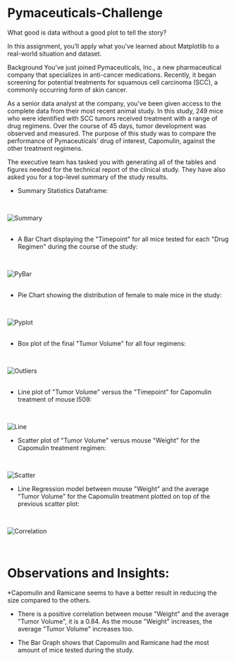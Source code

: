 # Pymaceuticals-Challenge

What good is data without a good plot to tell the story?

In this assignment, you’ll apply what you've learned about Matplotlib to a real-world situation and dataset.

Background
You've just joined Pymaceuticals, Inc., a new pharmaceutical company that specializes in anti-cancer medications. Recently, it began screening for potential treatments for squamous cell carcinoma (SCC), a commonly occurring form of skin cancer.

As a senior data analyst at the company, you've been given access to the complete data from their most recent animal study. In this study, 249 mice who were identified with SCC tumors received treatment with a range of drug regimens. Over the course of 45 days, tumor development was observed and measured. The purpose of this study was to compare the performance of Pymaceuticals’ drug of interest, Capomulin, against the other treatment regimens.

The executive team has tasked you with generating all of the tables and figures needed for the technical report of the clinical study. They have also asked you for a top-level summary of the study results.



* Summary Statistics Dataframe: <br>
 <br>
 
 ![Summary](https://github.com/user-attachments/assets/989ba466-eb6d-4a03-aea3-42b6a332448c) <br>
 <br>

* A Bar Chart displaying the "Timepoint" for all mice tested for each "Drug Regimen" during the course of the study:
 <br>
 
 ![PyBar](https://github.com/user-attachments/assets/7911268f-e001-44d0-8283-3d09d8ea2916) <br>
 <br>
 
* Pie Chart showing the distribution of female to male mice in the study:
 <br>
 
 ![Pyplot](https://github.com/user-attachments/assets/4429d64e-40ff-4f2b-b0a8-c3b51fd85d20) <br>
 <br>

* Box plot of the final "Tumor Volume" for all four regimens:
 <br>

 ![Outliers](https://github.com/user-attachments/assets/b7e632c5-d7fc-4959-8f2c-f08048b3f7cb) <br>
 <br>

* Line plot of "Tumor Volume" versus the "Timepoint" for Capomulin treatment of mouse I509:
 <br>

 ![Line](https://github.com/user-attachments/assets/42f038d4-64be-4399-9523-33f831b8430e) <br>


* Scatter plot of "Tumor Volume" versus mouse "Weight" for the Capomulin treatment regimen:
 <br>

 ![Scatter](https://github.com/user-attachments/assets/e7d4d9db-c8db-4687-aae1-0ec2d1d7a65e) <br>


* Line Regression model between mouse "Weight" and the average "Tumor Volume" for the Capomulin treatment plotted on top of the previous scatter plot:
 <br>

 ![Correlation](https://github.com/user-attachments/assets/b6bf4297-6aa5-4590-8560-998d3b64bef1) <br>

 <br>

# Observations and Insights:

  *Capomulin and Ramicane seems to have a better result in reducing the size compared to the others.

  * There is a positive correlation between mouse "Weight" and the average "Tumor Volume", it is a 0.84. As the mouse "Weight" increases, the average "Tumor Volume" increases too.

  * The Bar Graph shows that Capomulin and Ramicane had the most amount of mice tested during the study.
